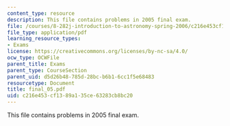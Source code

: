 ```yaml
---
content_type: resource
description: This file contains problems in 2005 final exam.
file: /courses/8-282j-introduction-to-astronomy-spring-2006/c216e453cf1389a135ce63283cb8bc20_final_05.pdf
file_type: application/pdf
learning_resource_types:
- Exams
license: https://creativecommons.org/licenses/by-nc-sa/4.0/
ocw_type: OCWFile
parent_title: Exams
parent_type: CourseSection
parent_uid: d5d26b48-785d-28bc-b6b1-6cc1f5e68483
resourcetype: Document
title: final_05.pdf
uid: c216e453-cf13-89a1-35ce-63283cb8bc20
---
```

This file contains problems in 2005 final exam.